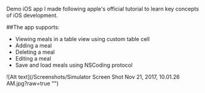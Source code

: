 
Demo iOS app I made following apple's official tutorial to learn key concepts of iOS development.

##The app supports:
- Viewing meals in a table view using custom table cell
- Adding a meal
- Deleting a meal
- Editing a meal
- Save and load meals using NSCoding protocol

![Alt text](/Screenshots/Simulator Screen Shot Nov 21, 2017, 10.01.26 AM.jpg?raw=true "")
